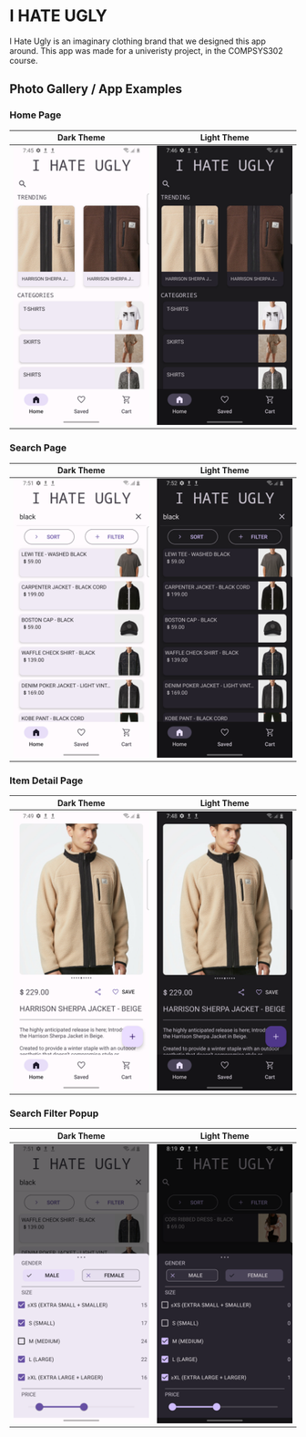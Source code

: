 # I HATE UGLY

I Hate Ugly is an imaginary clothing brand that we designed
this app around. This app was made for a univeristy project,
in the COMPSYS302 course.

## Photo Gallery / App Examples

### Home Page
Dark Theme                                            |  Light Theme
:----------------------------------------------------:|:---------------------------------------------:
![home page - light theme](img/home_page_light.png)   |  ![home page - dark theme](img/home_page_dark.png)

### Search Page
Dark Theme                                         |  Light Theme
:-------------------------------------------------:|:---------------------------------------------:
![search page - light theme](img/search_light.png) |  ![search page - dark theme](img/search_dark.png)

### Item Detail Page
Dark Theme                                                   |  Light Theme
:-----------------------------------------------------------:|:---------------------------------------------:
![item detail page - light theme](img/info_page_light.png)   |  ![item detail page - dark theme](img/info_page_dark.png)

### Search Filter Popup
Dark Theme                                                          |  Light Theme
:------------------------------------------------------------------:|:---------------------------------------------:
![search filter popup - light theme](img/search_filter_light.png)   |  ![search filter popup - dark theme](img/search_filter_dark.png)
